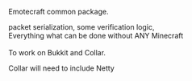 Emotecraft common package. 

packet serialization, some verification logic,  
Everything what can be done without ANY Minecraft  
<br>
To work on Bukkit and Collar.

Collar will need to include Netty
